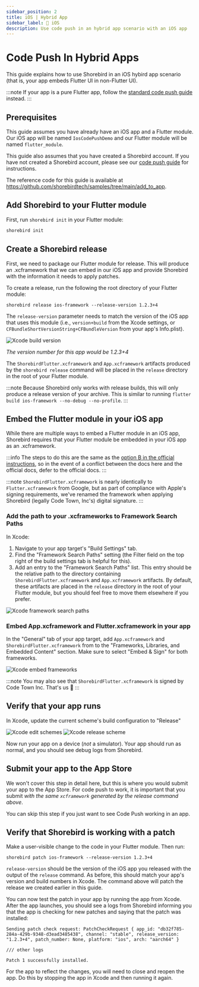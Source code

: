 ```yaml
---
sidebar_position: 2
title: iOS | Hybrid App
sidebar_label: 🍎 iOS
description: Use code push in an hybrid app scenario with an iOS app
---
```


# Code Push In Hybrid Apps

This guide explains how to use Shorebird in an iOS hybird app scenario (that is, your app embeds Flutter UI in non-Flutter UI).

:::note
If your app is a pure Flutter app, follow the [standard code push guide](../../code-push) instead.
:::

## Prerequisites

This guide assumes you have already have an iOS app and a Flutter module. Our
iOS app will be named `IosCodePushDemo` and our Flutter module will be named
`flutter_module`.

This guide also assumes that you have created a Shorebird account. If you have
not created a Shorebird account, please see our [code push guide](../../code-push)
for instructions.

The reference code for this guide is available at
https://github.com/shorebirdtech/samples/tree/main/add_to_app.

## Add Shorebird to your Flutter module

First, run `shorebird init` in your Flutter module:

```sh
shorebird init
```

## Create a Shorebird release

First, we need to package our Flutter module for release. This will produce an
.xcframework that we can embed in our iOS app and provide Shorebird with the
information it needs to apply patches.

To create a release, run the following the root directory of your Flutter module:

```
shorebird release ios-framework --release-version 1.2.3+4
```

The `release-version` parameter needs to match the version of the iOS app
that uses this module (i.e., `version+build` from the Xcode settings, or
`CFBundleShortVersionString+CFBundleVersion` from your app's Info.plist).

![Xcode build version](https://github.com/shorebirdtech/shorebird/assets/581764/314289ed-b3bd-46fa-b49a-cea7d482d831)

_The version number for this app would be 1.2.3+4_

The `ShorebirdFlutter.xcframework` and `App.xcframework` artifacts produced by
the `shorebird release` command will be placed in the `release` directory in the
root of your Flutter module.

:::note
Because Shorebird only works with release builds, this will only produce a
release version of your archive. This is similar to running
`flutter build ios-framework --no-debug --no-profile`.
:::

## Embed the Flutter module in your iOS app

While there are multiple ways to embed a Flutter module in an iOS app, Shorebird
requires that your Flutter module be embedded in your iOS app as an
.xcframework.

:::info
The steps to do this are the same as the
[option B in the official instructions](https://docs.flutter.dev/add-to-app/ios/project-setup#option-b---embed-frameworks-in-xcode),
so in the event of a conflict between the docs here and the official docs, defer
to the official docs.
:::

:::note
`ShorebirdFlutter.xcframework` is nearly identically to `Flutter.xcframework`
from Google, but as part of compliance with Apple's signing requirements, we've
renamed the framework when applying Shorebird (legally Code Town, Inc's) digital
signature.
:::

### Add the path to your .xcframeworks to Framework Search Paths

In Xcode:

1. Navigate to your app target's "Build Settings" tab.
2. Find the "Framework Search Paths" setting (the Filter field on the top right
   of the build settings tab is helpful for this).
3. Add an entry to the "Framework Search Paths" list. This entry should be the
   relative path to the directory containing `ShorebirdFlutter.xcframework` and
   `App.xcframework` artifacts. By default, these artifacts are placed in the
   `release` directory in the root of your Flutter module, but you should feel
   free to move them elsewhere if you prefer.

![Xcode framework search paths](https://github.com/shorebirdtech/shorebird/assets/581764/50f92f9c-4bf6-49ce-a4e7-664b8bf8283a)

### Embed App.xcframework and Flutter.xcframework in your app

In the "General" tab of your app target, add `App.xcframework` and
`ShorebirdFlutter.xcframework` from to the "Frameworks, Libraries, and Embedded
Content" section. Make sure to select "Embed & Sign" for both frameworks.

![Xcode embed frameworks](https://github.com/shorebirdtech/shorebird/assets/581764/fe5911bd-046b-47f9-a4d8-d8548e651bd6)

:::note
You may also see that `ShorebirdFlutter.xcframework` is signed by Code Town Inc.
That's us 🙂
:::

## Verify that your app runs

In Xcode, update the current scheme's build configuration to "Release"

![Xcode edit schemes](https://github.com/shorebirdtech/shorebird/assets/581764/cf32be57-c49e-4ff6-aca2-8be06b44f2f9)
![Xcode release scheme](https://github.com/shorebirdtech/shorebird/assets/581764/92417ee8-dc66-4cbb-99e7-d940165e4caf)

Now run your app on a device (_not_ a simulator). Your app should run as normal,
and you should see debug logs from Shorebird.

## Submit your app to the App Store

We won't cover this step in detail here, but this is where you would submit your
app to the App Store. For code push to work, it is important that you submit
_with the same `xcframework` generated by the release command above_.

You can skip this step if you just want to see Code Push working in an app.

## Verify that Shorebird is working with a patch

Make a user-visible change to the code in your Flutter module. Then run:

```
shorebird patch ios-framework --release-version 1.2.3+4
```

`release-version` should be the version of the iOS app you released with the
output of the `release` command. As before, this should match your app's version
and build numbers in Xcode. The command above will patch the release we created
earlier in this guide.

You can now test the patch in your app by running the app from Xcode. After
the app launches, you should see a logs from Shorebird informing you that the
app is checking for new patches and saying that the patch was installed:

```
Sending patch check request: PatchCheckRequest { app_id: "db32f785-284a-429b-9348-d3ead3485438", channel: "stable", release_version: "1.2.3+4", patch_number: None, platform: "ios", arch: "aarch64" }

/// other logs

Patch 1 successfully installed.
```

For the app to reflect the changes, you will need to close and reopen the app.
Do this by stopping the app in Xcode and then running it again.
